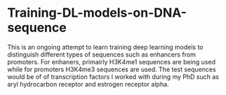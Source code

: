 # Training-DL-models-on-DNA-sequence

This is an ongoing attempt to learn training deep learning models to distinguish different types of sequences such as enhancers from promoters. For enhaners, primairly H3K4me1 sequences are being used while for promoters H3K4me3 sequences are used. The test sequences would be of of transcription factors I worked with during my PhD such as aryl hydrocarbon receptor and estrogen receptor alpha. 
